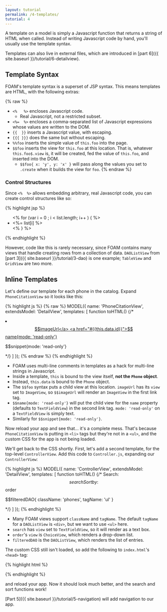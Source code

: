 ```yaml
---
layout: tutorial
permalink: /4-templates/
tutorial: 4
---
```


A template on a model is simply a Javascript function that returns a string of HTML when called. Instead of writing Javascript code by hand, you'll usually use the template syntax.

Templates can also live in external files, which are introduced in [part 6]({{ site.baseurl }}/tutorial/6-detailview).

## Template Syntax

FOAM's template syntax is a superset of JSP syntax. This means templates are HTML, with the following extras:

{% raw %}
- `<%   %>` encloses Javascript code.
    - Real Javascript, not a restricted subset.
- `<%=  %>` encloses a comma-separated list of Javascript expressions whose values are written to the DOM.
- `{{  }}` inserts a Javascript value, with escaping.
- `{{{ }}}` does the same but without escaping.
- `%%foo` inserts the simple value of `this.foo` into the page.
- `$$foo` inserts the view for `this.foo` at this location. That is, whatever `this.foo$.view` is, it will be created, fed the value of `this.foo`, and inserted into the DOM.
    - `$$foo{ x: 'y', y: 'x' }` will pass along the values you set to `.create` when it builds the view for `foo`.
{% endraw %}

### Control Structures

Since `<%  %>` allows embedding arbitrary, real Javascript code, you can create control structures like so:

{% highlight jsp %}
<ul>
  <% for (var i = 0 ; i < list.length; i++ ) { %>
    <li><%= list[i] %></li>
  <% } %>
</ul>
{% endhighlight %}

However, code like this is rarely necessary, since FOAM contains many views that handle creating rows from a collection of data. `DAOListView` from [part 3]({{ site.baseurl }}/tutorial/3-dao) is one example; `TableView` and `GridView` are two more.

## Inline Templates

Let's define our template for each phone in the catalog. Expand `PhoneCitationView` so it looks like this:

{% highlight js %}
{% raw %}
MODEL({
  name: 'PhoneCitationView',
  extendsModel: 'DetailView',
  templates: [
    function toHTML() {/*
      <li class="thumbnail">
        <a href="#{{this.data.id}}" class="thumb">$$imageUrl</a>
        <a href="#{{this.data.id}}">$$name{mode: 'read-only'}</a>
        <p>$$snippet{mode: 'read-only'}</p>
      </li>
    */}
  ]
});
{% endraw %}
{% endhighlight %}

- FOAM uses multi-line comments in templates as a hack for multi-line strings in Javascript.
- Inside a template, `this` is bound to the view itself, **not the `Phone` object**.
- Instead, `this.data` is bound to the `Phone` object.
- The `$$foo` syntax puts a child view at this location. `imageUrl` has its `view` set to `ImageView`, so `$$imageUrl` will render an `ImageView` in the first link tag.
- `$$name{mode: 'read-only'}` will put the child view for the `name` property (defaults to `TextFieldView`) in the second link tag. `mode: 'read-only'` on a `TextFieldView` is simply text.
- Similarly for `$$snippet{mode: 'read-only'}`.

Now reload your app and see that... it's a complete mess. That's because `PhoneCitationView` is putting in `<li>` tags but they're not in a `<ul>`, and the custom CSS for the app is not being loaded.

We'll get back to the CSS shortly. First, let's add a second template, for the top-level `ControllerView`. Add this code to `Controller.js`, expanding our `ControllerView`:

{% highlight js %}
MODEL({
  name: 'ControllerView',
  extendsModel: 'DetailView',
  templates: [
    function toHTML() {/*
      Search: $$search
      Sort by: $$order
      <p>$$filteredDAO{ className: 'phones', tagName: 'ul' }</p>
    */}
  ]
});
{% endhighlight %}

- Many FOAM views support `className` and `tagName`. The default `tagName` for a `DAOListView` is `<div>`, but we want to use `<ul>` here.
- `search` has `view` set to `TextFieldView`, so it will render as a text box.
- `order`'s `view` is `ChoiceView`, which renders a drop-down list.
- `filteredDAO` is the `DAOListView`, which renders the list of entries.

The custom CSS still isn't loaded, so add the following to `index.html`'s `<head>` tag:

{% highlight html %}
<link rel="stylesheet" href="css/app.css" />
<link rel="stylesheet" href="css/bootstrap.css" />
{% endhighlight %}

and reload your app. Now it should look much better, and the search and sort functions work!

[Part 5]({{ site.baseurl }}/tutorial/5-navigation) will add navigation to our app.

